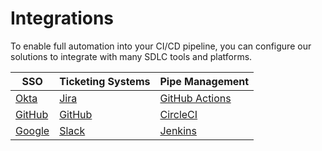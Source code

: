 # Integrations
To enable full automation into your CI/CD pipeline, you can configure our solutions to integrate with many SDLC tools and platforms.

| SSO                                                     | Ticketing Systems                                              | Pipe Management                                                              |
|---------------------------------------------------------|----------------------------------------------------------------|------------------------------------------------------------------------------|
| [Okta](integrations/okta/okta-integration.md)           | [Jira](integrations/jira/jira-integration.md)                  | [GitHub Actions](integrations/github-actions/github-actions-integration.md)  |
| [GitHub](integrations/github/github-sso-integration.md) | [GitHub](integrations/github/github-issues-integration.md)     | [CircleCI](integrations/circleci/circleci-integration.md)                    |
| [Google](integrations/google/google-sso-integration.md) | [Slack](integrations/slack/slack-integration.md)               | [Jenkins](integrations/jenkins/jenkins-integration.md)                       |
